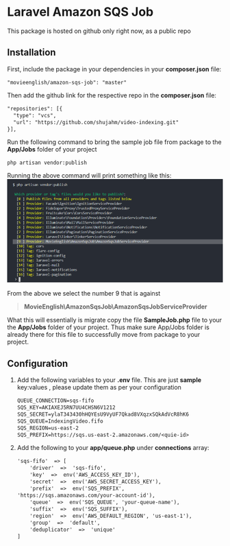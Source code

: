 # Laravel Amazon SQS Job

This package is hosted on github only right now, as a public repo

## Installation

First, include the package in your dependencies in your **composer.json** file:
```
"movieenglish/amazon-sqs-job": "master"
```
Then add the github link for the respective repo in the **composer.json** file:
```
"repositories": [{
  "type": "vcs",
  "url": "https://github.com/shujahm/video-indexing.git"
}],
```
Run the following command to bring the sample job file from package to the **App/Jobs** folder of your project
```
php artisan vendor:publish
```
Running the above command will print something like this:
![Screenshot](https://github.com/shujahm/video-indexing/blob/master/documents/Screenshot_4.png?raw=true)

From the above we select the number 9 that is against 
> **MovieEnglish\AmazonSqsJob\AmazonSqsJobServiceProvider**

What this will essentially is migrate copy the file **SampleJob.php** file to your the **App/Jobs** folder of your project. Thus make sure App/Jobs folder is already there for this file to successfully move from package to your project.

## Configuration

 1. Add the following variables to your **.env** file. This are just **sample** key:values , please update them as per your configuration

	```
	QUEUE_CONNECTION=sqs-fifo
	SQS_KEY=AKIAXEJ5RN7UU4CHSN6V1212
	SQS_SECRET=ylaT343430hHQYEsU9VyUF7Qkad8VXqzxSQkAdVcR8hK6
	SQS_QUEUE=IndexingVideo.fifo
	SQS_REGION=us-east-2
	SQS_PREFIX=https://sqs.us-east-2.amazonaws.com/<quie-id>
	```

 2. Add the following to your **app/queue.php** under **connections** array:
	```
	'sqs-fifo'  => [
		'driver'  =>  'sqs-fifo',
		'key'  =>  env('AWS_ACCESS_KEY_ID'),
		'secret'  =>  env('AWS_SECRET_ACCESS_KEY'),
		'prefix'  =>  env('SQS_PREFIX', 'https://sqs.amazonaws.com/your-account-id'),
		'queue'  =>  env('SQS_QUEUE', 'your-queue-name'),
		'suffix'  =>  env('SQS_SUFFIX'),
		'region'  =>  env('AWS_DEFAULT_REGION', 'us-east-1'),
		'group'  =>  'default',
		'deduplicator'  =>  'unique'
	]
	```

